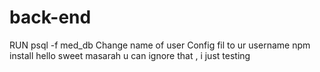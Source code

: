 # back-end


RUN psql -f med_db
Change name of user  Config fil to ur username 
npm install 
hello sweet masarah 
u can ignore that , i just testing